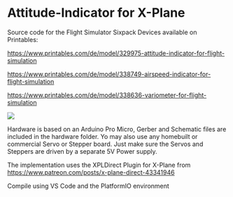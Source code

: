 # Attitude-Indicator for X-Plane

Source code for the Flight Simulator Sixpack Devices available on Printables:

https://www.printables.com/de/model/329975-attitude-indicator-for-flight-simulation

https://www.printables.com/de/model/338749-airspeed-indicator-for-flight-simulation

https://www.printables.com/de/model/338636-variometer-for-flight-simulation

![](https://media.printables.com/media/prints/329975/images/2840085_50e7fa0f-8538-44bb-926f-a8d9b8f6b897/thumbs/cover/640x480/jpg/20221202_201658.webp)

Hardware is based on an Arduino Pro Micro, Gerber and Schematic files are included in the hardware folder. Yo may also use any homebuilt or commercial Servo or Stepper board. Just make sure the Servos and Steppers are driven by a separate 5V Power supply.

The implementation uses the XPLDirect Plugin for X-Plane from https://www.patreon.com/posts/x-plane-direct-43341946

Compile using VS Code and the PlatformIO environment

